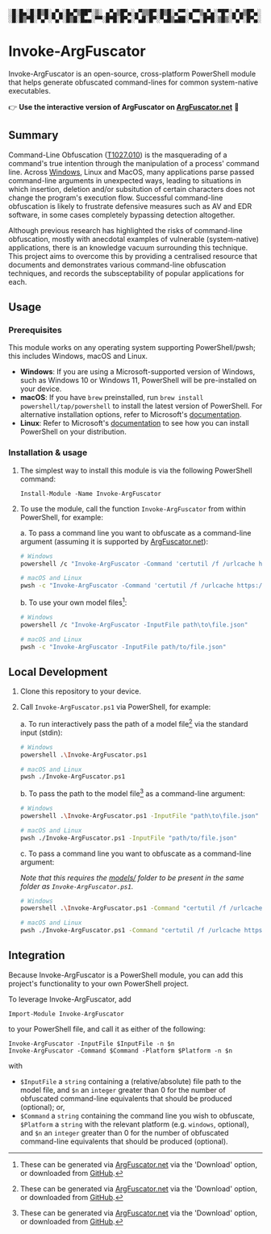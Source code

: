 ```
░█░█▄░█░█▒█░▄▀▄░█▄▀▒██▀░▒░ ▄▀▄▒█▀▄░▄▀▒▒█▀░█▒█░▄▀▀░▄▀▀▒▄▀▄░▀█▀░▄▀▄▒█▀▄░
░█░█▒▀█░▀▄▀░▀▄▀░█▒█░█▄▄░▀▀░█▀█░█▀▄░▀▄█░█▀░▀▄█▒▄██░▀▄▄░█▀█░▒█▒░▀▄▀░█▀▄░
```

# Invoke-ArgFuscator

Invoke-ArgFuscator is an open-source, cross-platform PowerShell module that helps generate obfuscated command-lines for common system-native executables.

👉 **Use the interactive version of ArgFuscator on [ArgFuscator.net](https://argfuscator.net/)** 🚀

## Summary

Command-Line Obfuscation ([T1027.010](https://attack.mitre.org/techniques/T1027/010/)) is the masquerading of a command's true intention through the manipulation of a process' command line. Across [Windows](https://www.wietzebeukema.nl/blog/windows-command-line-obfuscation), Linux and MacOS, many applications parse passed command-line arguments in unexpected ways, leading to situations in which insertion, deletion and/or subsitution of certain characters does not change the program's execution flow. Successful command-line obfuscation is likely to frustrate defensive measures such as AV and EDR software, in some cases completely bypassing detection altogether.

Although previous research has highlighted the risks of command-line obfuscation, mostly with anecdotal examples of vulnerable (system-native) applications, there is an knowledge vacuum surrounding this technique. This project aims to overcome this by providing a centralised resource that documents and demonstrates various command-line obfuscation techniques, and records the subsceptability of popular applications for each.

## Usage

### Prerequisites

This module works on any operating system supporting PowerShell/pwsh; this includes Windows, macOS and Linux.

* **Windows**: If you are using a Microsoft-supported version of Windows, such as Windows 10 or Windows 11, PowerShell will be pre-installed on your device.
* **macOS**: If you have `brew` preinstalled, run `brew install powershell/tap/powershell` to install the latest version of PowerShell. For alternative installation options, refer to Microsoft's [documentation](https://learn.microsoft.com/en-us/powershell/scripting/install/installing-powershell-on-macos).
* **Linux**: Refer to Microsoft's [documentation](https://learn.microsoft.com/en-us/powershell/scripting/install/installing-powershell-on-linux) to see how you can install PowerShell on your distribution.

### Installation & usage

1. The simplest way to install this module is via the following PowerShell command:

   ```pwsh
   Install-Module -Name Invoke-ArgFuscator
   ```

2. To use the module, call the function `Invoke-ArgFuscator` from within PowerShell, for example:

   a. To pass a command line you want to obfuscate as a command-line argument (assuming it is supported by [ArgFuscator.net](https://github.com/wietze/Argfuscator.net)):

      ```bash
      # Windows
      powershell /c "Invoke-ArgFuscator -Command 'certutil /f /urlcache https://www.example.org/ homepage.txt'"

      # macOS and Linux
      pwsh -c "Invoke-ArgFuscator -Command 'certutil /f /urlcache https://www.example.org/ homepage.txt'"
      ```

   b. To use your own model files[^1]:

      ```bash
      # Windows
      powershell /c "Invoke-ArgFuscator -InputFile path\to\file.json"

      # macOS and Linux
      pwsh -c "Invoke-ArgFuscator -InputFile path/to/file.json"
      ```

## Local Development

1. Clone this repository to your device.
2. Call `Invoke-ArgFuscator.ps1` via PowerShell, for example:

   a. To run interactively pass the path of a model file[^1] via the standard input (stdin):

      ```bash
      # Windows
      powershell .\Invoke-ArgFuscator.ps1

      # macOS and Linux
      pwsh ./Invoke-ArgFuscator.ps1
      ```

   b. To pass the path to the model file[^1] as a command-line argument:

      ```bash
      # Windows
      powershell .\Invoke-ArgFuscator.ps1 -InputFile "path\to\file.json"

      # macOS and Linux
      pwsh ./Invoke-ArgFuscator.ps1 -InputFile "path/to/file.json"
      ```

   c. To pass a command line you want to obfuscate as a command-line argument:

      *Note that this requires the [models/](https://github.com/wietze/ArgFuscator.net/tree/main/models) folder to be present in the same folder as `Invoke-ArgFuscator.ps1`.*

      ```bash
      # Windows
      powershell .\Invoke-ArgFuscator.ps1 -Command "certutil /f /urlcache https://www.example.org/ homepage.txt"

      # macOS and Linux
      pwsh ./Invoke-ArgFuscator.ps1 -Command "certutil /f /urlcache https://www.example.org/ homepage.txt"
      ```

## Integration

Because Invoke-ArgFuscator is a PowerShell module, you can add this project's functionality to your own PowerShell project.

To leverage Invoke-ArgFuscator, add

```pwsh
Import-Module Invoke-ArgFuscator
```

to your PowerShell file, and call it as either of the following:

```pwsh
Invoke-ArgFuscator -InputFile $InputFile -n $n
Invoke-ArgFuscator -Command $Command -Platform $Platform -n $n
```

with

* `$InputFile` a `string` containing a (relative/absolute) file path to the model file, and `$n` an `integer` greater than 0 for the number of obfuscated command-line equivalents that should be produced (optional); or,
* `$Command` a `string` containing the command line you wish to obfuscate, `$Platform` a `string` with the relevant platform (e.g. `windows`, optional), and `$n` an `integer` greater than 0 for the number of obfuscated command-line equivalents that should be produced (optional).

[^1]: These can be generated via [ArgFuscator.net](https://argfuscator.net/) via the 'Download' option, or downloaded from [GitHub](https://github.com/wietze/Argfuscator.net/tree/main/models).
